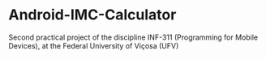 # Android-IMC-Calculator
Second practical project of the discipline INF-311 (Programming for Mobile Devices), at the Federal University of Viçosa (UFV)
